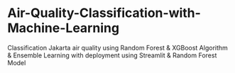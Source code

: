 # Air-Quality-Classification-with-Machine-Learning
Classification Jakarta air quality using Random Forest &amp; XGBoost Algorithm &amp; Ensemble Learning with deployment using Streamlit &amp; Random Forest Model
